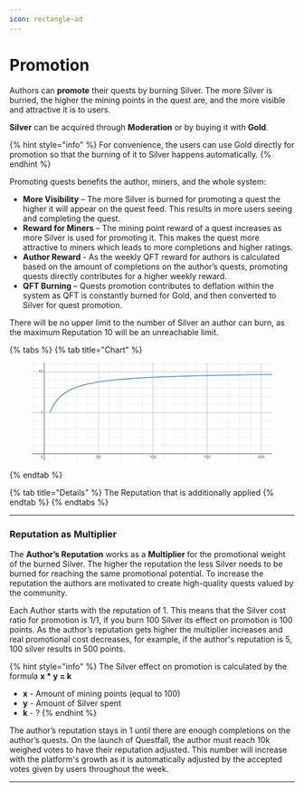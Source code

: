 ```yaml
---
icon: rectangle-ad
---
```


# Promotion

Authors can **promote** their quests by burning Silver. The more Silver is burned, the higher the mining points in the quest are, and the more visible and attractive it is to users. 

**Silver** can be acquired through **Moderation** or by buying it with **Gold**.

{% hint style="info" %}
For convenience, the users can use Gold directly for promotion so that the burning of it to Silver happens automatically.
{% endhint %}

Promoting quests benefits the author, miners, and the whole system:
* **More Visibility** – The more Silver is burned for promoting a quest the higher it will appear on the quest feed. This results in more users seeing and completing the quest.
* **Reward for Miners** – The mining point reward of a quest increases as more Silver is used for promoting it. This makes the quest more attractive to miners which leads to more completions and higher ratings.
* **Author Reward** - As the weekly QFT reward for authors is calculated based on the amount of completions on the author’s quests, promoting quests directly contributes for a higher weekly reward.
* **QFT Burning** – Quests promotion contributes to deflation within the system as QFT is constantly burned for Gold, and then converted to Silver for quest promotion.

There will be no upper limit to the number of Silver an author can burn, as the maximum Reputation 10 will be an unreachable limit.

{% tabs %}
{% tab title="Chart" %}
<figure><img src="../.gitbook/assets/image (7).png" alt=""><figcaption></figcaption></figure>
{% endtab %}

{% tab title="Details" %}
The Reputation that is additionally applied&#x20;
{% endtab %}
{% endtabs %}

***

### Reputation as Multiplier

The **Author’s Reputation** works as a **Multiplier** for the promotional weight of the burned Silver. The higher the reputation the less Silver needs to be burned for reaching the same promotional potential. To increase the reputation the authors are motivated to create high-quality quests valued by the community.

Each Author starts with the reputation of 1. This means that the Silver cost ratio for promotion is 1/1, if you burn 100 Silver its effect on promotion is 100 points. As the author’s reputation gets higher the multiplier increases and real promotional cost decreases, for example, if the author's reputation is 5, 100 silver results in 500 points.

{% hint style="info" %}
The Silver effect on promotion is calculated by the formula **x * y = k**
* **x** - Amount of mining points (equal to 100)
* **y** - Amount of Silver spent
* **k** - ?
{% endhint %}

The author’s reputation stays in 1 until there are enough completions on the author’s quests. On the launch of Questfall, the author must reach 10k weighed votes to have their reputation adjusted. This number will increase with the platform's growth as it is automatically adjusted by the accepted votes given by users throughout the week.

***